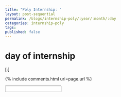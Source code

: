 ```yaml
---
title: "Poly Internship: "
layout: post-sequential
permalink: /blogs/internship-poly/:year/:month/:day
categories: internship-poly
tags: 
published: false
---
```

#  day of internship

<span class="timestamp">[:]</span>


<!--

<span class='disable-selection' ondblclick="this.innerHTML=''">&lt;<b>REDACTED</b>&gt;</span>

-->
{% include comments.html url=page.url %}

<input id="password-input" type="password" class="text-secret" onkeyup="unlock()" autocomplete="off">

<span class="disable-selection" id="truth" style="display:block;"></span>

